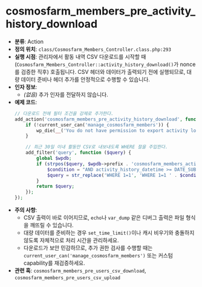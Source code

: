 ﻿# cosmosfarm_members_pre_activity_history_download

- **분류**: Action
- **정의 위치**: `class/Cosmosfarm_Members_Controller.class.php:293`
- **실행 시점**: 관리자에서 활동 내역 CSV 다운로드를 시작할 때(`Cosmosfarm_Members_Controller::activity_history_download()`가 nonce를 검증한 직후) 호출됩니다. CSV 헤더와 데이터가 출력되기 전에 실행되므로, 대량 데이터 준비나 헤더 추가를 안정적으로 수행할 수 있습니다.
- **인자 정보**:
  - *(없음)* 추가 인자를 전달하지 않습니다.
- **예제 코드**:
  ```php
  // 다운로드 전에 필터 조건을 강제로 추가한다.
  add_action('cosmosfarm_members_pre_activity_history_download', function () {
      if (!current_user_can('manage_cosmosfarm_members')) {
          wp_die(__('You do not have permission to export activity logs.', 'textdomain'));
      }

      // 최근 30일 이내 활동만 CSV로 내보내도록 WHERE 절을 주입한다.
      add_filter('query', function ($query) {
          global $wpdb;
          if (strpos($query, $wpdb->prefix . 'cosmosfarm_members_activity_history') !== false) {
              $condition = "AND activity_history_datetime >= DATE_SUB(NOW(), INTERVAL 30 DAY)";
              $query = str_replace('WHERE 1=1', 'WHERE 1=1 ' . $condition, $query);
          }
          return $query;
      });
  });
  ```
- **주의 사항**:
  - CSV 출력이 바로 이어지므로, `echo`나 `var_dump` 같은 디버그 출력은 파일 형식을 깨뜨릴 수 있습니다.
  - 대량 데이터를 준비하는 경우 `set_time_limit()`이나 캐시 비우기와 충돌하지 않도록 자체적으로 처리 시간을 관리하세요.
  - 다운로드가 보안 민감하므로, 추가 권한 검사를 수행할 때는 `current_user_can('manage_cosmosfarm_members')` 또는 커스텀 capability를 재검증하세요.
- **관련 훅**: `cosmosfarm_members_pre_users_csv_download`, `cosmosfarm_members_pre_users_csv_upload`
